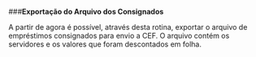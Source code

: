 ###**Exportação do Arquivo dos Consignados**

A partir de agora é possível, através desta rotina, exportar o arquivo de empréstimos consignados para envio a CEF. O arquivo contém os servidores e os valores que foram descontados em folha.

